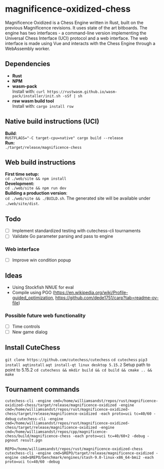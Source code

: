 # magnificence-oxidized-chess
Magnificence Oxidized is a Chess Engine written in Rust, built on the previous Magnificence revisions. It uses state of the art bitboards. The engine has two interfaces - a command-line version implementing the Universal Chess Interface (UCI) protocol and a web interface. The web interface is made using Vue and interacts with the Chess Engine through a WebAssembly worker.

## Dependencies
* **Rust**   
* **NPM**  
* **wasm-pack**  
Install with: `curl https://rustwasm.github.io/wasm-pack/installer/init.sh -sSf | sh`  
* **rsw wasm build tool**  
Install with: `cargo install rsw`  

## Native build instructions (UCI)
**Build**:  
`RUSTFLAGS="-C target-cpu=native" cargo build --release`  
**Run:**  
`./target/release/magnificence-chess` 

## Web build instructions
**First time setup:**  
`cd ./web/site && npm install`  
**Development:**  
`cd ./web/site && npm run dev`  
**Building a production version**:  
`cd ./web/site && ./BUILD.sh`. The generated site will be available under `./web/site/dist`.

## Todo
- [ ] Implement standardized testing with cutechess-cli tournaments
- [ ] Validate Go parameter parsing and pass to engine

### Web interface
- [ ] Improve win condition popup

## Ideas
* Using Stockfish NNUE for eval
* Compile using PGO (https://en.wikipedia.org/wiki/Profile-guided_optimization, https://github.com/dede1751/carp?tab=readme-ov-file)

### Possible future web functionality
- [ ] Time controls
- [ ] New game dialog

## Install CuteChess
`git clone https://github.com/cutechess/cutechess`
`cd cutechess`
`pip3 install aqtinstall`
`aqt install-qt linux desktop 5.15.2` 
Setup path to point to 5.15.2
`cd cutechess && mkdir build && cd build && cmake .. && make`

## Tournament commands
`cutechess-cli -engine cmd=/home/williamsandst/repos/rust/magnificence-oxidized-chess/target/release/magnificence-oxidized -engine cmd=/home/williamsandst/repos/rust/magnificence-oxidized-chess/target/release/magnificence-oxidized -each proto=uci tc=40/60 -debug` 
`cutechess-cli -engine cmd=/home/williamsandst/repos/rust/magnificence-oxidized-chess/target/release/magnificence-oxidized -engine cmd=/home/williamsandst/repos/cpp/magnificence-chess/build/magnificence-chess -each proto=uci tc=40/60+2 -debug -pgnout result.pgn`

`REPO=/home/williamsandst/repos/rust/magnificence-oxidized-chess cutechess-cli -engine cmd=$REPO/target/release/magnificence-oxidized -engine cmd=$REPO/benchmark/engines/stash-9.0-linux-x86_64-bmi2 -each proto=uci tc=40/60 -debug` 